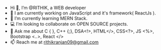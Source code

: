 - Hi 👋, I’m @RITHIK, a WEB developer
- 🔺 I am currently working on JavaScript and it's framework( ReactJs ).
- 📕 I’m currently learning MERN Stack.
- 💻 I’m looking to collaborate on OPEN SOURCE projects.
- 💬 Ask me about C { }, C++ {;}, DSA<!>, HTML</>, CSS<?>, JS <%>, Bootstrap <..>, React </>
- 📫 Reach me at rithikranjan09@gmail.com

<!---
rithikrz/rithikrz is a ✨ special ✨ repository because its `README.md` (this file) appears on your GitHub profile.
You can click the Preview link to take a look at your changes.
--->

